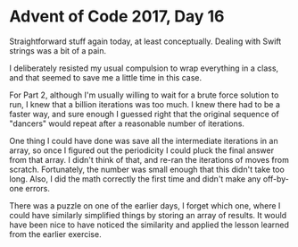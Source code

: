 # Advent of Code 2017, Day 16

Straightforward stuff again today, at least conceptually.  Dealing with Swift strings was a bit of a pain.

I deliberately resisted my usual compulsion to wrap everything in a class, and that seemed to save me a little time in this case.

For Part 2, although I'm usually willing to wait for a brute force solution to run, I knew that a billion iterations was too much.  I knew there had to be a faster way, and sure enough I guessed right that the original sequence of "dancers" would repeat after a reasonable number of iterations.

One thing I could have done was save all the intermediate iterations in an array, so once I figured out the periodicity I could pluck the final answer from that array.  I didn't think of that, and re-ran the iterations of moves from scratch.  Fortunately, the number was small enough that this didn't take too long.  Also, I did the math correctly the first time and didn't make any off-by-one errors.

There was a puzzle on one of the earlier days, I forget which one, where I could have similarly simplified things by storing an array of results.  It would have been nice to have noticed the similarity and applied the lesson learned from the earlier exercise.

